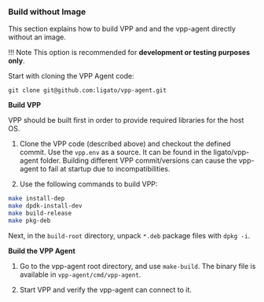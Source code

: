 ### Build without Image

This section explains how to build VPP and and the vpp-agent directly without an image.

!!! Note
    This option is recommended for **development or testing purposes only**.

Start with cloning the VPP Agent code:

```
git clone git@github.com:ligato/vpp-agent.git
```

**Build VPP**

VPP should be built first in order to provide required libraries for the host OS.

1. Clone the VPP code (described above) and checkout the defined commit. Use the `vpp.env` as a source. It can be found in the ligato/vpp-agent folder. Building different VPP commit/versions can cause the vpp-agent to fail at startup due to incompatibilities.

2. Use the following commands to build VPP:

```bash
make install-dep 
make dpdk-install-dev
make build-release 
make pkg-deb
```

Next, in the `build-root` directory, unpack `*.deb` package files with `dpkg -i`.

**Build the VPP Agent**

1. Go to the vpp-agent root directory, and use `make-build`. The binary file is available in `vpp-agent/cmd/vpp-agent`.



2. Start VPP and verify the vpp-agent can connect to it.